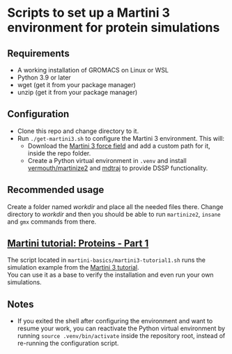 # Scripts to set up a Martini 3 environment for protein simulations

## Requirements

- A working installation of GROMACS on Linux or WSL
- Python 3.9 or later
- wget (get it from your package manager)
- unzip (get it from your package manager)

## Configuration

- Clone this repo and change directory to it.
- Run `./get-martini3.sh` to configure the Martini 3 environment. This will:
  - Download the [Martini 3 force field](https://cgmartini.nl/docs/downloads/force-field-parameters/martini3/particle-definitions.html) and add a custom path for it, inside the repo folder.
  - Create a Python virtual environment in `.venv` and install [vermouth/martinize2](https://github.com/marrink-lab/vermouth-martinize?tab=readme-ov-file#installation) and [mdtraj](https://pypi.org/project/mdtraj/) to provide DSSP functionality.

## Recommended usage

Create a folder named _workdir_ and place all the needed files there. Change directory to _workdir_ and then you should be able to run `martinize2`, `insane` and `gmx` commands from there.

## [Martini tutorial: Proteins - Part 1](https://cgmartini.nl/docs/tutorials/Legacy/martini3/ProteinsI/)

The script located in `martini-basics/martini3-tutorial1.sh` runs the simulation example from the [Martini 3 tutorial](https://cgmartini.nl/docs/tutorials/Legacy/martini3/ProteinsI/).  
You can use it as a base to verify the installation and even run your own simulations.

## Notes

- If you exited the shell after configuring the environment and want to resume your work, you can reactivate the Python virtual environment by running `source .venv/bin/activate` inside the repository root, instead of re-running the configuration script.